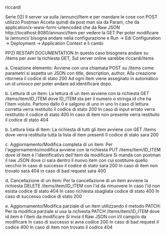 riccardi

Serie 02) 
Il server va sulla /annunci/Item e per mandare le cose con POST utilizzo Postman
Acceta quindi da post man sia da Param, che da application/x-www-form-urlencoded che da Raw JSON
http://localhost:8080/annunci/Item per vedere la GET
Per poter modificare la /annunci/ bisogna andare nella configurazione e Run -> Edi Configuration -> Deployment -> Application Context e li cambi

PP2)
RESTAPI DOCUMENTATION
In questo caso bisognera andare su /items per aver la richiesta GET,
Sul server online sarebbe riccardi/items

a. Creazione elemento:
Avviene con una chiamata POST su /items come parametri si aspetta un JSON con title, description, author, 
Alla creazione ritornera il codice di stato 200
Ad ogni item viene assegnato in automatico un id univoco per poter andare ad identificare dopo.

b. Lettura di un Item:
La lettura di un item avviene con la richiesta GET /items/item/ID_ITEM dove ID_ITEM sta per il numero o stringa id
che ha l'item voluto.
Partono dallo 0 e salgono di uno in uno
In caso di lettura corretta verra restituito il codice di stato 200
In caso di input errato verra restitutito il codice di stato 400
In caso di item non presente verra restituito il codice di stato 404

b. Lettura lista di Item:
La richiesta di tutti gli item avviene con GET /items dove verra restituita tutta la lista di item presenti
Il codice di stato sara 200

c. Aggiornamento/Modifica completa di un item:
Per l'aggiornamento/modifica avviene con la richiesta PUT /items/item/ID_ITEM dove id item è l'identificativo dell'item da modificare
Si manda con postman il raw JSON dove ci sara dentro il nuovo item con cui sostituire quello vecchio
In caso di successo il codice di stato sara 200
In caso di item non trovato sara 404
in caso di bad request sara 400

d. Cancellazione di un item:
Per la cancellazione di un item avviene la richiesta DELETE /items/item/ID_ITEM con l'id da rimuovere
In caso l'id non esista codice di stato 404
In caso richiesta sbagliata codice di stato 400
In caso di successo codice di stato 200

e. Aggiornamento/Modifica parziale di un item utilizzando il metodo PATCH:
Per la modifica parziale si usa la richiesta PATCH /items/item/ID_ITEM dove id item è l'item da modificare
Si invia il Raw JSON con i/il campi/o da modificare
In caso di successo si avra codice 200
In caso di bad request il codice 400
In caso di item non trovato il codice 404


